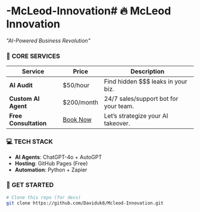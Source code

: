 # -McLeod-Innovation# 🔥 McLeod Innovation  
*"AI-Powered Business Revolution"*  

### 🚀 **CORE SERVICES**  
| Service                | Price          | Description                          |  
|------------------------|----------------|--------------------------------------|  
| **AI Audit**           | $50/hour       | Find hidden $$$ leaks in your biz.   |  
| **Custom AI Agent**    | $200/month     | 24/7 sales/support bot for your team.|  
| **Free Consultation**  | [Book Now](#)  | Let’s strategize your AI takeover.   |  

### 💻 **TECH STACK**  
- **AI Agents**: ChatGPT-4o + AutoGPT  
- **Hosting**: GitHub Pages (Free)  
- **Automation**: Python + Zapier  

### 📡 **GET STARTED**  
```bash  
# Clone this repo (for devs)  
git clone https://github.com/Daviduk8/Mcleod-Innovation.git  

